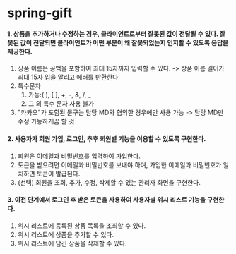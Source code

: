 
# spring-gift

#### 1. 상품을 추가하거나 수정하는 경우, 클라이언트로부터 잘못된 값이 전달될 수 있다. 잘못된 값이 전달되면 클라이언트가 어떤 부분이 왜 잘못되었는지 인지할 수 있도록 응답을 제공한다.
1) 상품 이름은 공백을 포함하여 최대 15자까지 입력할 수 있다. -> 상품 이름 길이가 최대 15자 임을 알리고 에러를 반환한다
2) 특수문자
   1) 가능:( ), [ ], +, -, &, /, _
   2) 그 외 특수 문자 사용 불가
3) "카카오"가 포함된 문구는 담당 MD와 협의한 경우에만 사용 가능 -> 담당 MD만 수정 가능하게끔 할 것 
#### 2. 사용자가 회원 가입, 로그인, 추후 회원별 기능을 이용할 수 있도록 구현한다. 
1) 회원은 이메일과 비밀번호를 입력하여 가입한다. 
2) 토큰을 받으려면 이메일과 비밀번호를 보내야 하며, 가입한 이메일과 비밀번호가 일치하면 토큰이 발급된다.
3) (선택) 회원을 조회, 추가, 수정, 삭제할 수 있는 관리자 화면을 구현한다.
#### 3. 이전 단계에서 로그인 후 받은 토큰을 사용하여 사용자별 위시 리스트 기능을 구현한다.
1) 위시 리스트에 등록된 상품 목록을 조회할 수 있다.
2) 위시 리스트에 상품을 추가할 수 있다.
3) 위시 리스트에 담긴 상품을 삭제할 수 있다.